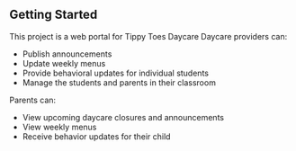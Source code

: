 ## Getting Started

This project is a web portal for Tippy Toes Daycare
Daycare providers can:
- Publish announcements
- Update weekly menus
- Provide behavioral updates for individual students
- Manage the students and parents in their classroom

Parents can:
- View upcoming daycare closures and announcements
- View weekly menus
- Receive behavior updates for their child
